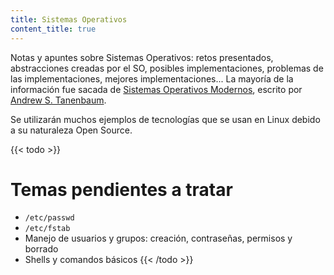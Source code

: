 ```yaml
---
title: Sistemas Operativos
content_title: true
---
```


Notas y apuntes sobre Sistemas Operativos: retos presentados, abstracciones
creadas por el SO, posibles implementaciones, problemas de las implementaciones,
mejores implementaciones... La mayoría de la información fue sacada de [Sistemas
Operativos Modernos], escrito por [Andrew S. Tanenbaum].

Se utilizarán muchos ejemplos de tecnologías que se usan en Linux debido a su
naturaleza Open Source.

{{< todo >}}
# Temas pendientes a tratar

- `/etc/passwd`
- `/etc/fstab`
- Manejo de usuarios y grupos: creación, contraseñas, permisos y borrado
- Shells y comandos básicos
{{< /todo >}}

[Sistemas Operativos Modernos]: https://openlibrary.org/books/OL24281268M/Sistemas_Operativos_Modernos
[Andrew S. Tanenbaum]: https://es.wikipedia.org/wiki/Andrew_S._Tanenbaum
